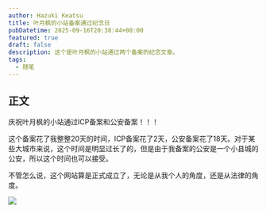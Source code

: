 ```yaml
---
author: Hazuki Keatsu
title: 叶月枫的小站备案通过纪念日
pubDatetime: 2025-09-16T20:38:44+08:00
featured: true
draft: false
description: 这个是叶月枫的小站通过两个备案的纪念文章。
tags:
  - 随笔
---
```

## 正文

庆祝叶月枫的小站通过ICP备案和公安备案！！！

这个备案花了我整整20天的时间，ICP备案花了2天，公安备案花了18天。对于某些大城市来说，这个时间是明显过长了的，但是由于我备案的公安是一个小县城的公安，所以这个时间也可以接受。

不管怎么说，这个网站算是正式成立了，无论是从我个人的角度，还是从法律的角度。

![](blog-assets/website-filing-approval-1.png)